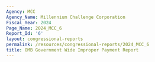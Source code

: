 ```yaml
---
Agency: MCC
Agency_Name: Millennium Challenge Corporation
Fiscal_Year: 2024
Page_Name: 2024_MCC_6
Report_Id: '6'
layout: congressional-reports
permalink: /resources/congressional-reports/2024_MCC_6
title: OMB Government Wide Improper Payment Report
---
```

